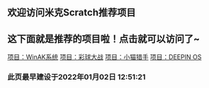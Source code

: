 ## 欢迎访问米克Scratch推荐项目

## 这下面就是推荐的项目啦！点击就可以访问了~

[项目：WinAK系统](http://www.scratchsky.com/work.aspx?id=138)
[项目：彩球大战](http://www.scratchsky.com/work.aspx?id=129)
[项目：小猫猎手](http://www.scratchsky.com/work.aspx?id=121)
[项目：DEEPIN OS](http://www.scratchsky.com/work.aspx?id=122)

### 此页最早建设于2022年01月02日 12:51:21

